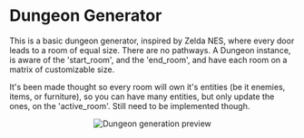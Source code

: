 # Dungeon Generator

This is a basic dungeon generator, inspired by Zelda NES, where every door leads to a room of equal size. There are no pathways. A Dungeon instance, is aware of the 'start_room', and the 'end_room', and have each room on a matrix of customizable size.

It's been made thought so every room will own it's entities (be it enemies, items, or furniture), so you can have many entities, but only update the ones, on the 'active_room'. Still need to be implemented though.

<p align="center">
  <img src="https://user-images.githubusercontent.com/11387253/26847197-73ecd9fe-4afc-11e7-96f3-ba52433f2366.gif" alt="Dungeon generation preview"/>
</p>
